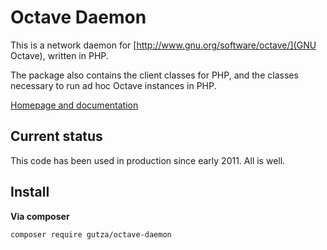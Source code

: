 # Octave Daemon
This is a network daemon for [http://www.gnu.org/software/octave/](GNU Octave), written in PHP.

The package also contains the client classes for PHP, and the classes necessary to run ad hoc Octave instances in PHP.

[Homepage and documentation](http://projects.moongate.ro/octave-daemon/)

## Current status
This code has been used in production since early 2011. All is well.

## Install

**Via composer**

```bash
composer require gutza/octave-daemon
```
